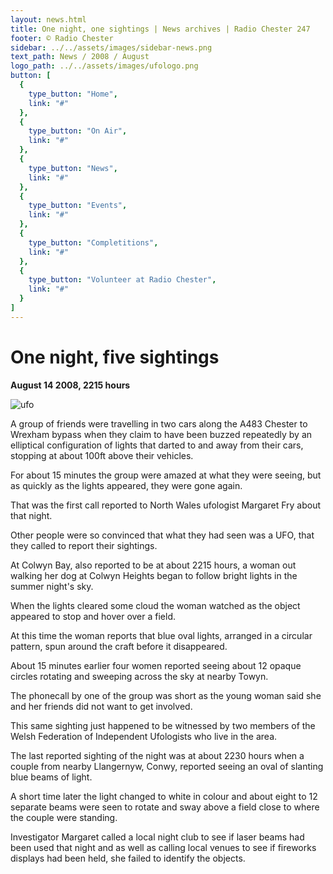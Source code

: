 ```yaml
---
layout: news.html
title: One night, one sightings | News archives | Radio Chester 247
footer: © Radio Chester
sidebar: ../../assets/images/sidebar-news.png
text_path: News / 2008 / August
logo_path: ../../assets/images/ufologo.png
button: [
  {
    type_button: "Home",
    link: "#"
  },
  {
    type_button: "On Air",
    link: "#"
  },
  {
    type_button: "News",
    link: "#"
  },
  {
    type_button: "Events",
    link: "#"
  },
  {
    type_button: "Completitions",
    link: "#"
  },
  {
    type_button: "Volunteer at Radio Chester",
    link: "#"
  }
]
---
```

# One night, five sightings

**August 14 2008, 2215 hours**

![ufo](../../assets/images/ufo.png)

A group of friends were travelling in two cars along the A483 Chester to Wrexham bypass when they claim to have been buzzed repeatedly by an elliptical configuration of lights that darted to and away from their cars, stopping at about 100ft above their vehicles.

For about 15 minutes the group were amazed at what they were seeing, but as quickly as the lights appeared, they were gone again.

That was the first call reported to North Wales ufologist Margaret Fry about that night.

Other people were so convinced that what they had seen was a UFO, that they called to report their sightings.

At Colwyn Bay, also reported to be at about 2215 hours, a woman out walking her dog at Colwyn Heights began to follow bright lights in the summer night's sky.

When the lights cleared some cloud the woman watched as the object appeared to stop and hover over a field.

At this time the woman reports that blue oval lights, arranged in a circular pattern, spun around the craft before it disappeared.

About 15 minutes earlier four women reported seeing about 12 opaque circles rotating and sweeping across the sky at nearby Towyn.

The phonecall by one of the group was short as the young woman said she and her friends did not want to get involved.

This same sighting just happened to be witnessed by two members of the Welsh Federation of Independent Ufologists who live in the area.

The last reported sighting of the night was at about 2230 hours when a couple from nearby Llangernyw, Conwy, reported seeing an oval of slanting blue beams of light.

A short time later the light changed to white in colour and about eight to 12 separate beams were seen to rotate and sway above a field close to where the couple were standing.

Investigator Margaret called a local night club to see if laser beams had been used that night and as well as calling local venues to see if fireworks displays had been held, she failed to identify the objects.
